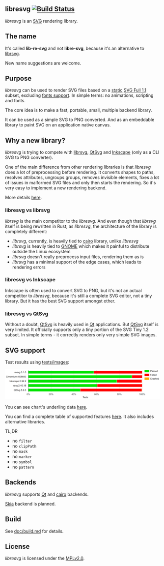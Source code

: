 ## libresvg [![Build Status]](https://travis-ci.org/RazrFalcon/libresvg)

[Build Status]: https://travis-ci.org/RazrFalcon/libresvg.svg?branch=master

*libresvg* is an [SVG](https://en.wikipedia.org/wiki/Scalable_Vector_Graphics) rendering library.

## The name

It's called **lib-re-svg** and not **libre-svg**, because it's an alternative to
[librsvg].

New name suggestions are welcome.

## Purpose

*libresvg* can be used to render SVG files based on a
[static](http://www.w3.org/TR/SVG11/feature#SVG-static)
[SVG Full 1.1](https://www.w3.org/TR/SVG/Overview.html) subset, excluding
[fonts support](https://www.w3.org/TR/SVG11/feature#Font).
In simple terms: no animations, scripting and fonts.

The core idea is to make a fast, portable, small, multiple backend library.

It can be used as a simple SVG to PNG converted.
And as an embeddable library to paint SVG on an application native canvas.

## Why a new library?

*libresvg* is trying to compete with [librsvg], [QtSvg]
and [Inkscape] (only as a CLI SVG to PNG converter).

One of the main difference from other rendering libraries is that *libresvg* does a lot
of preprocessing before rendering. It converts shapes to paths, resolves attributes,
ungroups groups, removes invisible elements, fixes a lot of issues in malformed SVG files
and only then starts the rendering. So it's very easy to implement a new rendering backend.

More details [here](doc/svgdom.adoc).

### libresvg vs librsvg

*librsvg* is the main competitor to the *libresvg*. And even though that *librsvg* itself is being
rewritten in Rust, as *libresvg*, the architecture of the library is completely different:

- *librsvg*, currently, is heavily tied to [cairo] library, unlike *libresvg*
- *librsvg* is heavily tied to [GNOME] which makes it painful to distribute outside the Linux ecosystem
- *librsvg* doesn't really preprocess input files, rendering them as is
- *librsvg* has a minimal support of the edge cases, which leads to rendering errors

### libresvg vs Inkscape

Inkscape is often used to convert SVG to PNG, but it's not an actual competitor to *libresvg*,
because it's still a complete SVG editor, not a tiny library.
But it has the best SVG support amongst other.

### libresvg vs QtSvg

Without a doubt, [QtSvg] is heavily used in [Qt] applications.
But [QtSvg] itself is very limited. It officially supports only a tiny portion
of the SVG Tiny 1.2 subset. In simple terms - it correctly renders only very simple SVG images.

## SVG support

Test results using [tests/images](tests/images):

[![Chart]](https://htmlpreview.github.io/?https://github.com/RazrFalcon/libresvg/blob/master/doc/support-chart.html)

[Chart]: doc/support-chart.png

You can see chart's underling data
[here](https://htmlpreview.github.io/?https://github.com/RazrFalcon/libresvg/blob/master/doc/support-table-checked.html).

You can find a complete table of supported features [here](doc/support-table.adoc).
It also includes alternative libraries.

TL;DR

- no `filter`
- no `clipPath`
- no `mask`
- no `marker`
- no `symbol`
- no `pattern`

## Backends

*libresvg* supports [Qt] and [cairo] backends.

[Skia] backend is planned.

## Build

See [doc/build.md](doc/build.md) for details.

## License

*libresvg* is licensed under the [MPLv2.0](https://www.mozilla.org/en-US/MPL/).


[Inkscape]: https://www.inkscape.org
[librsvg]: https://wiki.gnome.org/action/show/Projects/LibRsvg
[QtSvg]: https://doc.qt.io/qt-5/qtsvg-index.html

[cairo]: https://www.cairographics.org/
[Qt]: https://www.qt.io/
[Skia]: https://skia.org/

[GNOME]: https://www.gnome.org/
